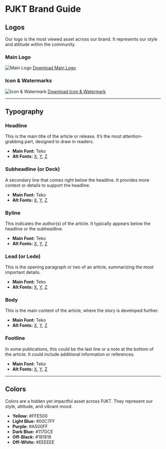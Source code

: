 # PJKT Brand Guide

## Logos

Our logo is the most viewed asset across our brand. It represents our style and attitude within the community.

### Main Logo
![Main Logo](/images/logo.png)
[Download Main Logo](/images/logo.png)

### Icon & Watermarks
![Icon & Watermark](/images/logo-mini.png)
[Download Icon & Watermark](/images/logo-mini.png)

---

## Typography

### Headline
This is the main title of the article or release. It’s the most attention-grabbing part, designed to draw in readers.
- **Main Font:** Teko
- **Alt Fonts:** [X](#), [Y](#), [Z](#)

### Subheadline (or Deck)
A secondary line that comes right below the headline. It provides more context or details to support the headline.
- **Main Font:** Teko
- **Alt Fonts:** [X](#), [Y](#), [Z](#)

### Byline
This indicates the author(s) of the article. It typically appears below the headline or the subheadline.
- **Main Font:** Teko
- **Alt Fonts:** [X](#), [Y](#), [Z](#)

### Lead (or Lede)
This is the opening paragraph or two of an article, summarizing the most important details.
- **Main Font:** Teko
- **Alt Fonts:** [X](#), [Y](#), [Z](#)

### Body
This is the main content of the article, where the story is developed further.
- **Main Font:** Teko
- **Alt Fonts:** [X](#), [Y](#), [Z](#)

### Footline
In some publications, this could be the last line or a note at the bottom of the article. It could include additional information or references.
- **Main Font:** Teko
- **Alt Fonts:** [X](#), [Y](#), [Z](#)

---

## Colors

Colors are a hidden yet impactful asset across PJKT. They represent our style, attitude, and vibrant mood.

- **Yellow:** #FFE500
- **Light Blue:** #00C7FF
- **Purple:** #A500FF
- **Dark Blue:** #117DCE
- **Off-Black:** #181818
- **Off-White:** #EEEEEE